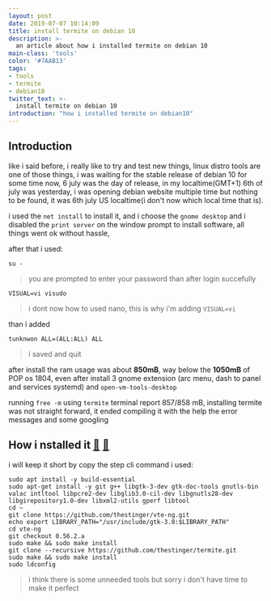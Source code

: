 ```yaml
---
layout: post
date: 2019-07-07 10:14:09
title: install termite on debian 10
description: >-
  an article about how i installed termite on debian 10
main-class: 'tools'
color: '#7AAB13'
tags:
- tools
- termite
- debian10
twitter_text: >-
  install termite on debian 10
introduction: "how i installed termite on debian10"
---
```

## Introduction

like i said before, i really like to try and test new things, linux distro tools are one of those things, i was waiting for the stable release of debian 10 for some time now, 6 july was the day of release, in my localtime(GMT+1) 6th of july was yesterday, i was opening debian website multiple time but nothing to be found, it was 6th july US localtime(i don't now which local time that is).



i used the `net install` to install it, and i choose the `gnome desktop` and i disabled the `print server` on the window prompt to install software,
all things went ok without hassle,

after that i used:
  ```SHELL
  su -
  ```

> you are prompted to enter your password than after login succefully

```SHELL
VISUAL=vi visudo
```

> i dont now how to used nano, this is why i'm adding `VISUAL=vi`

than i added
```SHELL
tunknwon ALL=(ALL:ALL) ALL
```
> i saved and quit


after install the ram usage was about **850mB**, way below the **1050mB** of POP os 1804, even after install 3 gnome extension (arc menu, dash to panel and  services systemd) and `open-vm-tools-desktop`

running `free -m` using `termite` terminal report 857/858 mB, installing termite was not straight forward, it ended compiling it with the help the error messages and some googling

## How i nstalled it [🔗][1] [🔗][2]

i will keep it short by copy the step cli command i used:

```SHELL
sudo apt install -y build-essential
sudo apt-get install -y git g++ libgtk-3-dev gtk-doc-tools gnutls-bin valac intltool libpcre2-dev libglib3.0-cil-dev libgnutls28-dev libgirepository1.0-dev libxml2-utils gperf libtool
cd ~
git clone https://github.com/thestinger/vte-ng.git
echo export LIBRARY_PATH="/usr/include/gtk-3.0:$LIBRARY_PATH"
cd vte-ng
git checkout 0.56.2.a
sudo make && sudo make install
git clone --recursive https://github.com/thestinger/termite.git
sudo make && sudo make install
sudo ldconfig
```

> i think there is some unneeded tools but sorry i don't have time to make it perfect

[1]: https://computingforgeeks.com/install-termite-terminal-on-ubuntu-18-04-ubuntu-16-04-lts/
[2]: https://github.com/thestinger/termite/issues/536#issuecomment-343577161
